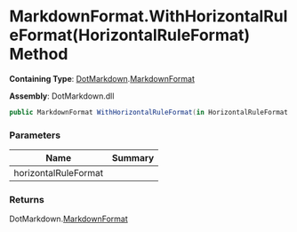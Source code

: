 # MarkdownFormat\.WithHorizontalRuleFormat\(HorizontalRuleFormat\) Method

**Containing Type**: [DotMarkdown](../../README.md)\.[MarkdownFormat](../README.md)

**Assembly**: DotMarkdown\.dll

```csharp
public MarkdownFormat WithHorizontalRuleFormat(in HorizontalRuleFormat horizontalRuleFormat)
```

### Parameters

| Name | Summary |
| ---- | ------- |
| horizontalRuleFormat | |

### Returns

DotMarkdown\.[MarkdownFormat](../README.md)

